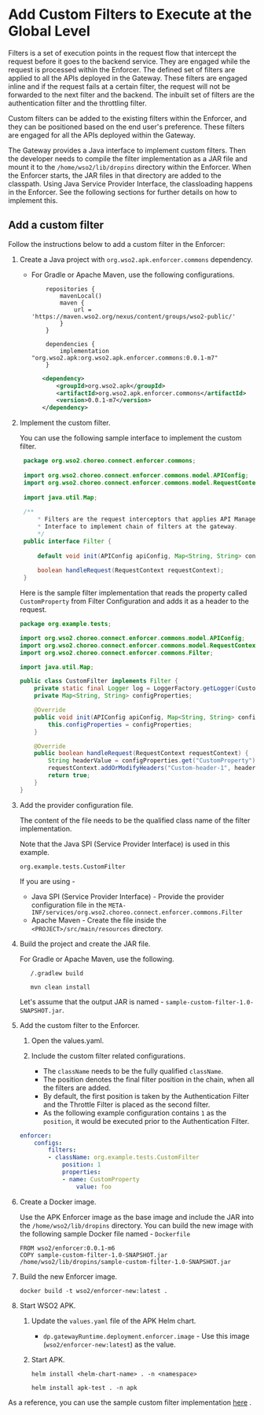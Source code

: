 # Add Custom Filters to Execute at the Global Level

Filters is a set of execution points in the request flow that intercept the request before it goes to the backend service. They are engaged while the request is processed within the Enforcer. The defined set of filters are applied to all the APIs deployed in the Gateway. These filters are engaged inline and if the request fails at a certain filter, the request will not be forwarded to the next filter and the backend. The inbuilt set of filters are the authentication filter and the throttling filter.

Custom filters can be added to the existing filters within the Enforcer, and they can be positioned based on the end user's preference.
These filters are engaged for all the APIs deployed within the Gateway.

The Gateway provides a Java interface to implement custom filters. Then the developer needs to compile the filter implementation as a JAR file and mount it to the `/home/wso2/lib/dropins` directory within the Enforcer. When the Enforcer starts, the JAR files in that directory are added to the classpath. Using Java Service Provider Interface, the classloading happens in the Enforcer. See the following sections for further details on how to implement this.
 
## Add a custom filter

Follow the instructions below to add a custom filter in the Enforcer:

1. Create a Java project with `org.wso2.apk.enforcer.commons` dependency.
   
     - For Gradle or Apache Maven, use the following configurations.


        ```tab="Gradle"
            repositories {
                mavenLocal()
                maven {
                    url = 'https://maven.wso2.org/nexus/content/groups/wso2-public/'
                }
            }

            dependencies {
                implementation "org.wso2.apk:org.wso2.apk.enforcer.commons:0.0.1-m7"
            }
        ```

        ```xml tab="Maven"
           <dependency>
               <groupId>org.wso2.apk</groupId>
               <artifactId>org.wso2.apk.enforcer.commons</artifactId>
               <version>0.0.1-m7</version>
           </dependency>
        ```

2. Implement the custom filter.

     You can use the following sample interface to implement the custom filter.

    ```java
     package org.wso2.choreo.connect.enforcer.commons;
     
     import org.wso2.choreo.connect.enforcer.commons.model.APIConfig;
     import org.wso2.choreo.connect.enforcer.commons.model.RequestContext;
     
     import java.util.Map;
     
     /**
         * Filters are the request interceptors that applies API Management capabilities at the gateway layer. This is the
         * Interface to implement chain of filters at the gateway.
         */
     public interface Filter {
     
         default void init(APIConfig apiConfig, Map<String, String> configProperties){};
     
         boolean handleRequest(RequestContext requestContext);
     }
    ```

    Here is the sample filter implementation that reads the property called `CustomProperty` from Filter Configuration and adds it as a header to the request.

    ```java
    package org.example.tests;
    
    import org.wso2.choreo.connect.enforcer.commons.model.APIConfig;
    import org.wso2.choreo.connect.enforcer.commons.model.RequestContext;
    import org.wso2.choreo.connect.enforcer.commons.Filter;
    
    import java.util.Map;
    
    public class CustomFilter implements Filter {
        private static final Logger log = LoggerFactory.getLogger(CustomFilter.class);
        private Map<String, String> configProperties;
    
        @Override
        public void init(APIConfig apiConfig, Map<String, String> configProperties) {
            this.configProperties = configProperties;
        }
    
        @Override
        public boolean handleRequest(RequestContext requestContext) {
            String headerValue = configProperties.get("CustomProperty");
            requestContext.addOrModifyHeaders("Custom-header-1", headerValue);
            return true;
        }
    }
    ```

3. Add the provider configuration file.

     The content of the file needs to be the qualified class name of the filter implementation.

     Note that the Java SPI (Service Provider Interface) is used in this example.

     ```
     org.example.tests.CustomFilter
     ```
 
     If you are using -
      
      - Java SPI (Service Provider Interface) - Provide the provider configuration file in the `META-INF/services/org.wso2.choreo.connect.enforcer.commons.Filter`
      - Apache Maven - Create the file inside the `<PROJECT>/src/main/resources` directory.

4. Build the project and create the JAR file.
     
     For Gradle or Apache Maven, use the following.

     ```tab="Gradle"
        /.gradlew build
     ```

     ```tab="Maven"
        mvn clean install
     ```

     Let's assume that the output JAR is named - `sample-custom-filter-1.0-SNAPSHOT.jar`.

5. Add the custom filter to the Enforcer.

     1. Open the values.yaml.
     2. Include the custom filter related configurations.

         - The `className` needs to be the fully qualified `className`.
         - The position denotes the final filter position in the chain, when all the filters are added.
         - By default, the first position is taken by the Authentication Filter and the Throttle Filter is placed as the second filter.
         - As the following example configuration contains `1` as the `position`, it would be executed prior to the Authentication Filter.

    ```yaml
    enforcer:
        configs:
            filters:
            - className: org.example.tests.CustomFilter
                position: 1
                properties:
                - name: CustomProperty
                    value: foo
    ```
  
6. Create a Docker image.
   
     Use the APK Enforcer image as the base image and include the JAR into the `/home/wso2/lib/dropins` directory.
     You can build the new image with the following sample Docker file named - `Dockerfile`

    ```
    FROM wso2/enforcer:0.0.1-m6 
    COPY sample-custom-filter-1.0-SNAPSHOT.jar /home/wso2/lib/dropins/sample-custom-filter-1.0-SNAPSHOT.jar
    ```

7.  Build the new Enforcer image.
    
    `docker build -t wso2/enforcer-new:latest . `

8.  Start WSO2 APK.

     1. Update the `values.yaml` file of the APK Helm chart.
         - `dp.gatewayRuntime.deployment.enforcer.image` - Use this image (`wso2/enforcer-new:latest`) as the value.
     2. Start APK.

        ```tab="Format"
        helm install <helm-chart-name> . -n <namespace>
        ```

        ```tab="Example"
        helm install apk-test . -n apk
        ```
As a reference, you can use the sample custom filter implementation [here](https://github.com/wso2/apk/tree/main/developer/tryout/samples/filters/sample-custom-filter) .
